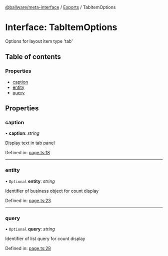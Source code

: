 [@ballware/meta-interface](../README.md) / [Exports](../modules.md) / TabItemOptions

# Interface: TabItemOptions

Options for layout item type 'tab'

## Table of contents

### Properties

- [caption](tabitemoptions.md#caption)
- [entity](tabitemoptions.md#entity)
- [query](tabitemoptions.md#query)

## Properties

### caption

• **caption**: *string*

Display text in tab panel

Defined in: [page.ts:18](https://github.com/ballware/ballware-client/blob/5f55ce4/packages/meta-interface/src/page.ts#L18)

___

### entity

• `Optional` **entity**: *string*

Identifier of business object for count display

Defined in: [page.ts:23](https://github.com/ballware/ballware-client/blob/5f55ce4/packages/meta-interface/src/page.ts#L23)

___

### query

• `Optional` **query**: *string*

Identifier of list query for count display

Defined in: [page.ts:28](https://github.com/ballware/ballware-client/blob/5f55ce4/packages/meta-interface/src/page.ts#L28)
